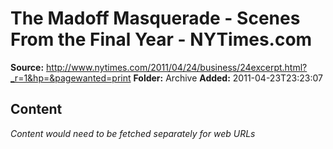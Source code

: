 # The Madoff Masquerade - Scenes From the Final Year - NYTimes.com

**Source:** http://www.nytimes.com/2011/04/24/business/24excerpt.html?_r=1&hp=&pagewanted=print
**Folder:** Archive
**Added:** 2011-04-23T23:23:07




## Content
*Content would need to be fetched separately for web URLs*
